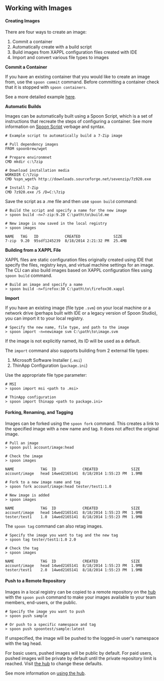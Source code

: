 ## Working with Images

#### Creating Images

There are four ways to create an image:

1. Commit a container
2. Automatically create with a build script
3. Build images from XAPPL configuration files created with IDE
4. Import and convert various file types to images

**Commit a Container**

If you have an existing container that you would like to create an image from, use the `spoon commit` command. Before committing a container check that it is stopped with `spoon containers`.

See a more detailed example [here](http://spoonium.net/docs#containers).

**Automatic Builds**

Images can be automatically built using a Spoon Script, which is a set of instructions that recreate the steps of configuring a container. See more information on [Spoon Script]() verbage and syntax.

    # Example script to automatically build a 7-Zip image

    # Pull dependency images
    FROM spoonbrew/wget

    # Prepare environmnet
    CMD mkdir c:\7zip

    # Download installation media
    WORKDIR C:\7zip
    CMD %spn_wget% http://downloads.sourceforge.net/sevenzip/7z920.exe

    # Install 7-Zip
    CMD 7z920.exe /S /D=C:\7zip

Save the script as a .me file and then use `spoon build` command:

    # Build the script and specify a name for the new image
    > spoon build -n=7-zip:9.20 C:\path\to\build.me
    
    # New image is now saved in the local registry
    > spoon images
    
    NAME   TAG   ID            CREATED               SIZE
    7-zip  9.20  95sdf1245239  8/18/2014 2:21:32 PM  25.4MB

**Building from a XAPPL File**

XAPPL files are static configuration files originally created using IDE that specify the files, registry keys, and virtual machine settings for an image. The CLI can also build images based on XAPPL configuration files using `spoon build` command.

    # Build an image and specify a name
    > spoon build -n=firefox:30 C:\path\to\firefox30.xappl

**Import**

If you have an existing image (file type `.svm`) on your local machine or a network drive (perhaps built with IDE or a legacy version of Spoon Studio), you can import it to your local registry.

    # Specify the new name, file type, and path to the image
    > spoon import -n=newimage svm C:\path\to\image.svm

If the image is not explicitly named, its ID will be used as a default.

The `import` command also supports building from 2 external file types:

1. Microsoft Software Installer (`.msi`)
2. ThinApp Configuration (`package.ini`)

Use the appropriate file type parameter:

    # MSI
    > spoon import msi <path to .msi>

    # ThinApp configuration
    > spoon import thinapp <path to package.ini> 

#### Forking, Renaming, and Tagging

Images can be forked using the `spoon fork` command. This creates a link to the specified image with a new name and tag. It does not affect the original image.

    # Pull an image
    > spoon pull account/image:head
    
    # Check the image
    > spoon images
    
    NAME            TAG  ID            CREATED               SIZE
    account/image   head 14wed2165141  8/18/2014 1:55:23 PM  1.9MB
    
    # Fork to a new image name and tag
    > spoon fork account/image:head tester/test1:1.0
    
    # New image is added
    > spoon images
    
    NAME            TAG  ID            CREATED               SIZE
    account/image   head 14wed2165141  8/18/2014 1:55:23 PM  1.9MB
    tester/test1    1.0  14wed2165141  8/18/2014 1:55:23 PM  1.9MB

The `spoon tag` command can also retag images.

    # Specify the image you want to tag and the new tag
	> spoon tag tester/test1:1.0 2.0
    
    # Check the tag
    > spoon images
    
    NAME            TAG  ID            CREATED               SIZE
    account/image   head 14wed2165141  8/18/2014 1:55:23 PM  1.9MB
    tester/test1    2.0  14wed2165141  8/18/2014 1:55:23 PM  1.9MB

#### Push to a Remote Repository

Images in a local registry can be copied to a remote repository on the [hub](http://spoonium.net/hub) with the `spoon push` command to make your images available to your team members, end-users, or the public.

    # Specify the image you want to push
    > spoon push sample

    # Or push to a specific namespace and tag
    > spoon push spoontest/sample:latest

If unspecified, the image will be pushed to the logged-in user's namespace with the tag head.

For basic users, pushed images will be public by default. For paid users, pushed images will be private by default until the private repository limit is reached. Visit [the hub](http://spoonium.net/hub) to change these defaults.

See more information on [using the hub](http://spoonium.net/docs#hub).